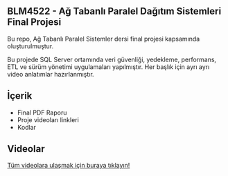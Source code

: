 ## BLM4522 - Ağ Tabanlı Paralel Dağıtım Sistemleri Final Projesi

Bu repo, Ağ Tabanlı Paralel Sistemler dersi final projesi kapsamında oluşturulmuştur. 

Bu projede SQL Server ortamında veri güvenliği, yedekleme, performans, ETL ve sürüm yönetimi uygulamaları yapılmıştır. Her başlık için ayrı ayrı video anlatımlar hazırlanmıştır.

## İçerik
- Final PDF Raporu
- Proje videoları linkleri
- Kodlar

## Videolar
[Tüm videolara ulaşmak için buraya tıklayın!](https://drive.google.com/drive/folders/1Wc_0mbrGtNRz_Y092A0haqRybadre5-L?usp=sharing)

